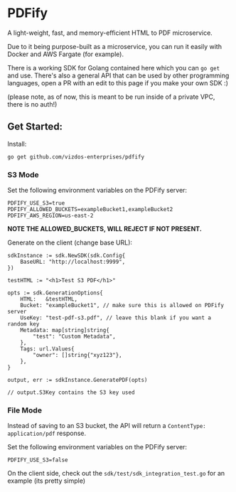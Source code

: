 # PDFify

A light-weight, fast, and memory-efficient HTML to PDF microservice.

Due to it being purpose-built as a microservice, you can run it easily with Docker and AWS Fargate (for example).

There is a working SDK for Golang contained here which you can `go get` and use. There's also a general API that can be used by other programming languages, open a PR with an edit to this page if you make your own SDK :)

(please note, as of now, this is meant to be run inside of a private VPC, there is no auth!)

## Get Started:

Install:

```
go get github.com/vizdos-enterprises/pdfify
```

### S3 Mode

Set the following environment variables on the PDFify server:

```
PDFIFY_USE_S3=true
PDFIFY_ALLOWED_BUCKETS=exampleBucket1,exampleBucket2
PDFIFY_AWS_REGION=us-east-2
```

**NOTE THE ALLOWED_BUCKETS, WILL REJECT IF NOT PRESENT.**

Generate on the client (change base URL):

```
sdkInstance := sdk.NewSDK(sdk.Config{
	BaseURL: "http://localhost:9999",
})

testHTML := "<h1>Test S3 PDF</h1>"

opts := sdk.GenerationOptions{
	HTML:   &testHTML,
	Bucket: "exampleBucket1", // make sure this is allowed on PDFify server
	UseKey: "test-pdf-s3.pdf", // leave this blank if you want a random key
	Metadata: map[string]string{
		"test": "Custom Metadata",
	},
	Tags: url.Values{
		"owner": []string{"xyz123"},
	},
}

output, err := sdkInstance.GeneratePDF(opts)

// output.S3Key contains the S3 key used
```

### File Mode

Instead of saving to an S3 bucket, the API will return a `ContentType: application/pdf` response.

Set the following environment variables on the PDFify server:

```
PDFIFY_USE_S3=false
```

On the client side, check out the `sdk/test/sdk_integration_test.go` for an example (its pretty simple)
